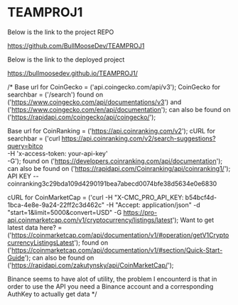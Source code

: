 # TEAMPROJ1
<!-- Below is the link to the project REPO -->  Below is the link to the project REPO
https://github.com/BullMooseDev/TEAMPROJ1
<!-- Below is the link to the deployed project -->  Below is the link to the deployed project
https://bullmoosedev.github.io/TEAMPROJ1/


/* Base url for CoinGecko = ('api.coingecko.com/api/v3');
CoinGecko for searchbar = ('/search')
found on ('https://www.coingecko.com/api/documentations/v3') and ('https://www.coingecko.com/en/api/documentation');
can also be found on ('https://rapidapi.com/coingecko/api/coingecko/');

Base url for CoinRanking = ('https://api.coinranking.com/v2');
cURL for searchbar = ('curl https://api.coinranking.com/v2/search-suggestions?query=bitco \
-H 'x-access-token: your-api-key' \
-G');
found on ('https://developers.coinranking.com/api/documentation');
can also be found on ('https://rapidapi.com/Coinranking/api/coinranking1/');
API KEY -- coinranking3c29bda109d4290191bea7abecd0074bfe38d5634e0e6830

cURL for CoinMarketCap = ('curl -H "X-CMC_PRO_API_KEY: b54bcf4d-1bca-4e8e-9a24-22ff2c3d462c" -H "Accept: application/json" -d "start=1&limit=5000&convert=USD" -G https://pro-api.coinmarketcap.com/v1/cryptocurrency/listings/latest');
Want to get latest data here? = ('https://coinmarketcap.com/api/documentation/v1/#operation/getV1CryptocurrencyListingsLatest');
found on ('https://coinmarketcap.com/api/documentation/v1/#section/Quick-Start-Guide');
can also be found on ('https://rapidapi.com/zakutynsky/api/CoinMarketCap/');

Binance seems to have alot of utility, the problem I encounterd is that in order to use the API
you need a Binance account and a corresponding AuthKey to actually get data */